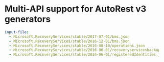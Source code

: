 # Multi-API support for AutoRest v3 generators

``` yaml $(enable-multi-api)
input-file:
  - Microsoft.RecoveryServices/stable/2017-07-01/bms.json
  - Microsoft.RecoveryServices/stable/2016-12-01/bms.json
  - Microsoft.RecoveryServices/stable/2016-08-10/operations.json
  - Microsoft.RecoveryServices/stable/2016-06-01/recoveryservicesbackup.json
  - Microsoft.RecoveryServices/stable/2016-06-01/registeredIdentities.json
```
